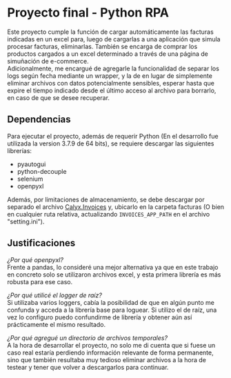 # Proyecto final - Python RPA

Este proyecto cumple la función de cargar automáticamente las facturas indicadas en un excel para, luego de cargarlas a una aplicación que simula procesar facturas, eliminarlas. También se encarga de comprar los productos cargados a un excel determinado a través de una página de simuñación de e-commerce.  
Adicionalmente, me encargué de agregarle la funcionalidad de separar los logs según fecha mediante un wrapper, y la de en lugar de simplemente eliminar archivos con datos potencialmente sensibles, esperar hasta que expire el tiempo indicado desde el último acceso al archivo para borrarlo, en caso de que se desee recuperar.

## Dependencias

Para ejecutar el proyecto, además de requerir Python (En el desarrollo fue utilizada la version 3.7.9 de 64 bits), se requiere descargar las siguientes librerías:

- pyautogui
- python-decouple
- selenium
- openpyxl

Además, por limitaciones de almacenamiento, se debe descargar por separado el archivo [Calyx.Invoices](https://drive.google.com/file/d/1jiuVr-h-H0Zh6OVUC4fV6t6PHexY30_t/view?usp=sharing) y, ubicarlo en la carpeta facturas (O bien en cualquier ruta relativa, actualizando `INVOICES_APP_PATH` en el archivo "setting.ini").

## Justificaciones

*¿Por qué openpyxl?*  
Frente a pandas, lo consideré una mejor alternativa ya que en este trabajo en concreto solo se utilizaron archivos excel, y esta primera librería es más robusta para ese caso.  

*¿Por qué utilicé el logger de raíz?*  
Si utilizaba varios loggers, cabía la posibilidad de que en algún punto me confunda y acceda a la librería base para loguear. Si utilizo el de raíz, una vez lo configuro puedo confundirme de librería y obtener aún así prácticamente el mismo resultado.  

*¿Por qué agregué un directorio de archivos temporales?*  
A la hora de desarrollar el proyecto, no solo me di cuenta que si fuese un caso real estaría perdiendo información relevante de forma permanente, sino que también resultaba muy tedioso eliminar archivos a la hora de testear y tener que volver a descargarlos para continuar.  
